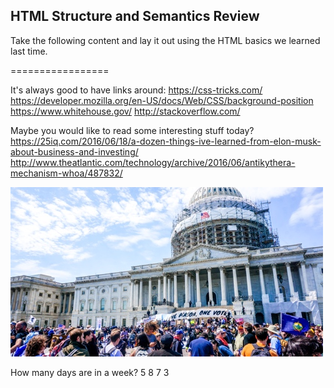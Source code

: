 <!Doctype HTML>
## HTML Structure and Semantics Review

Take the following content and lay it out using the HTML basics we learned last time.

=================

It's always good to have links around:
https://css-tricks.com/
https://developer.mozilla.org/en-US/docs/Web/CSS/background-position
https://www.whitehouse.gov/
http://stackoverflow.com/

Maybe you would like to read some interesting stuff today?
https://25iq.com/2016/06/18/a-dozen-things-ive-learned-from-elon-musk-about-business-and-investing/
http://www.theatlantic.com/technology/archive/2016/06/antikythera-mechanism-whoa/487832/

![Political Rally](rally.jpg)

How many days are in a week?
5
8
7
3
